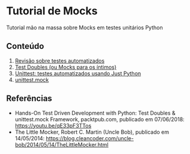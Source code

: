 # Tutorial de Mocks
Tutorial mão na massa sobre Mocks em testes unitários Python

## Conteúdo

1. [Revisão sobre testes automatizados](revisao.md)
2. [Test Doubles (ou Mocks para os íntimos)](doubles.md)
3. [Unittest: testes automatizados usando Just Python](unittest.md)
4. [unittest.mock](unittest_mock.md)


## Referências

 * Hands-On Test Driven Development with Python: Test Doubles & unittest.mock Framework, packtpub.com, publicado em 07/06/2018: https://youtu.be/qE33pF3TTos
 * The Little Mocker, Robert C. Martin (Uncle Bob), publicado em 14/05/2014: https://blog.cleancoder.com/uncle-bob/2014/05/14/TheLittleMocker.html
